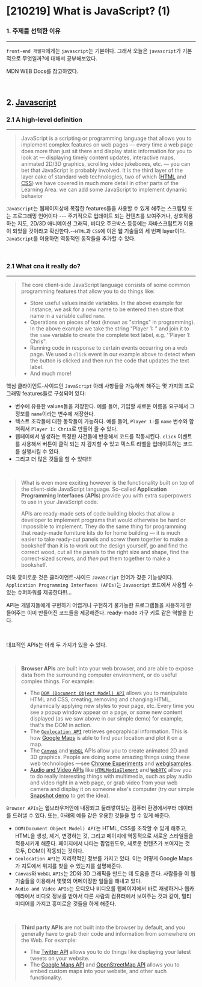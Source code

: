 # [210219] What is JavaScript? (1)

### 1. 주제를 선택한 이유

---

`front-end 개발자`에게는 `javascript`는 기본이다.  그래서 오늘은  `javascript`가 기본적으로 무엇일까?에 대해서 공부해보았다.

MDN WEB Docs를 참고하였다.

<br>

## 2. [Javascript](https://developer.mozilla.org/en-US/docs/Learn/JavaScript/First_steps/What_is_JavaScript)

### 2.1 A high-level definition

---

>JavaScript is a scripting or programming language that allows you to implement complex features on web pages — every time a web page does more than just sit there and display static information for you to look at — displaying timely content updates, interactive maps, animated 2D/3D graphics, scrolling video jukeboxes, etc. — you can bet that JavaScript is probably involved. It is the third layer of the layer cake of standard web technologies, two of which ([HTML](https://developer.mozilla.org/en-US/docs/Learn/HTML) and [CSS](https://developer.mozilla.org/en-US/docs/Learn/CSS)) we have covered in much more detail in other parts of the Learning Area. we can add some JavaScript to implement dynamic behavior

`JavaScript`는 웹페이지상에 복잡한 features들을  사용할 수 있게 해주는 스크립팅 또는 프로그래밍 언어이다 --- 주기적으로 업데이트 되는 컨텐츠를 보여주거나, 상호작용하는 지도, 2D/3D  애니메이션 그래픽, 비디오 주크박스 등등에는 자바스크립트가 이용이 되었을 것이라고 확신한다.--`HTML`과 `CSS`에 이은 웹 기술들의 세 번째 layer이다. `JavaScript`를 이용하면 역동적인 동작들을 추가할 수 있다.

<br>

### 2.1 What cna it really do?

---

>The core client-side JavaScript language consists of some common programming features that allow you to do things like:
>
>- Store useful values inside variables. In the above example for instance, we ask for a new name to be entered then store that name in a variable called `name`.
>- Operations on pieces of text (known as "strings" in programming). In the above example we take the string "Player 1: " and join it to the `name` variable to create the complete text label, e.g. ''Player 1: Chris".
>- Running code in response to certain events occurring on a web page. We used a `click` event in our example above to detect when the button is clicked and then run the code that updates the text label.
>- And much more!

 핵심 클라이언트-사이드인 `JavaScript` 아래 사항들을 가능하게 해주는 몇 가지의 프로그래밍 features들로 구성되어 있다:

- 변수에 유용한 values들을 저장한다. 예를 들어,  기입할 새로운 이름을 요구해서 그 정보를  `name`이라는 변수에 저장한다.
- 텍스트 조각들에 대한 동작들이 가능하다. 예를 들어, `Player 1:`를  `name` 변수와 합쳐줘서 `Player 1: Chris`로 만들어 줄 수 있다.
- 웹페이에서 발생하는 특정한 사건들에 반응해서 코드를 작동시킨다. `click` 이벤트를 사용해서 버튼이 클릭 되는 지 감지할 수 있고 텍스트 라벨을 업데이트하는 코드를 실행시킬 수 있다.
- 그리고 더 많은 것들을 할 수 있다!!!

<br>

> What is even more exciting however is the functionality built on top of the client-side JavaScript language. So-called **Application Programming Interfaces** (**APIs**) provide you with extra superpowers to use in your JavaScript code.
>
> APIs are ready-made sets of code building blocks that allow a developer to implement programs that would otherwise be hard or impossible to implement. They do the same thing for programming that ready-made furniture kits do for home building — it is much easier to take ready-cut panels and screw them together to make a bookshelf than it is to work out the design yourself, go and find the correct wood, cut all the panels to the right size and shape, find the correct-sized screws, and *then* put them together to make a bookshelf.

더욱 흥미로운 것은 클라이언트-사이드 `JavaScript` 언어가 갖춘 기능성이다. `Application Programming Interfaces (APIs)`는 `Javascript` 코드에서  사용할 수 있는 슈퍼파워를 제공한다!!!...

API는 개발자들에게 구현하기 어렵거나 구현하기 불가능한 프로그램들을 사용하게 만들어주는 이미 만들어진 코드들을 제공해준다. ready-made 가구 키트 같은 역할을 한다.

<br>

대표적인 APIs는 아래 두 가지가 있을 수 있다.

<br>

> **Browser APIs** are built into your web browser, and are able to expose data from the surrounding computer environment, or do useful complex things. For example:
>
> - The [`DOM (Document Object Model) API`](https://developer.mozilla.org/en-US/docs/Web/API/Document_Object_Model) allows you to manipulate HTML and CSS, creating, removing and changing HTML, dynamically applying new styles to your page, etc. Every time you see a popup window appear on a page, or some new content displayed (as we saw above in our simple demo) for example, that's the DOM in action.
> - The [`Geolocation API`](https://developer.mozilla.org/en-US/docs/Web/API/Geolocation) retrieves geographical information. This is how [Google Maps](https://www.google.com/maps) is able to find your location and plot it on a map.
> - The [`Canvas`](https://developer.mozilla.org/en-US/docs/Web/API/Canvas_API) and [`WebGL`](https://developer.mozilla.org/en-US/docs/Web/API/WebGL_API) APIs allow you to create animated 2D and 3D graphics. People are doing some amazing things using these web technologies —see [Chrome Experiments](https://www.chromeexperiments.com/webgl) and [webglsamples](http://webglsamples.org/).
> - [Audio and Video APIs](https://developer.mozilla.org/en-US/docs/Web/Guide/Audio_and_video_delivery) like [`HTMLMediaElement`](https://developer.mozilla.org/en-US/docs/Web/API/HTMLMediaElement) and [`WebRTC`](https://developer.mozilla.org/en-US/docs/Web/API/WebRTC_API) allow you to do really interesting things with multimedia, such as play audio and video right in a web page, or grab video from your web camera and display it on someone else's computer (try our simple [Snapshot demo](https://chrisdavidmills.github.io/snapshot/) to get the idea).

`Browser APIs`는 웹브라우저안에 내장되고 둘러쌓여있는 컴퓨터 환경에서부터 데이터를 드러낼 수 있다. 또는, 아래의 예들 같은 유용한 것들을 할 수 있게 해준다. 

- `DOM(Document Object Model) API`는 HTML, CSS를 조작할 수 있게 해주고, HTML을 생성, 제거, 변경하는 것, 그리고 페이지에 역동적으로 새로운 스타일들을 적용시키게 해준다. 페이지에서 나타는 팝업윈도우, 새로운 컨텐츠가 보여지는 것 모두, DOM이 작동되는 것이다.
- `Geolocation API`는 지리학적인 정보를 가지고 있다. 이는 어떻게 Google Maps가 지도에서 위치를 찾을 수 있는지를 설명해준다.
- `Canvas`와 `WebGL` `APIs`는 2D와 3D 그래픽을 만드는 데 도움을 준다. 사람들을 이 웹기술들을 이용해서 몇몇의 어메이징한 일들을 해내고 있다. 
- `Audio and Video APIs`는 오디오나 비디오를 웹페이지에서 바로 재생하거나 웹카메라에서 비디오 정보를 받아서 다른 사람의 컴퓨터에서 보여주는 것과 같이, 멀티미디어를 가지고 흥미로운 것들을 하게 해준다.



<br>

>**Third party APIs** are not built into the browser by default, and you generally have to grab their code and information from somewhere on the Web. For example:
>
>- The [Twitter API](https://dev.twitter.com/overview/documentation) allows you to do things like displaying your latest tweets on your website.
>- The [Google Maps API](https://developers.google.com/maps/) and [OpenStreetMap API](https://wiki.openstreetmap.org/wiki/API) allows you to embed custom maps into your website, and other such functionality.



<br>

